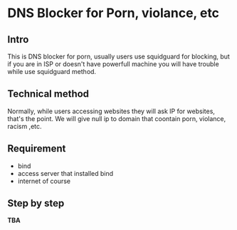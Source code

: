 DNS Blocker for Porn, violance, etc
===================================

Intro
-----
This is DNS blocker for porn, usually users use squidguard
for blocking, but if you are in ISP or doesn't have powerfull
machine you will have trouble while use squidguard method.

Technical method
----------------
Normally, while users accessing websites they will ask IP for
websites, that's the point. We will give null ip to domain that
coontain porn, violance, racism ,etc.

Requirement
-----------

 - bind
 - access server that installed bind
 - internet of course

Step by step
------------

**TBA**
